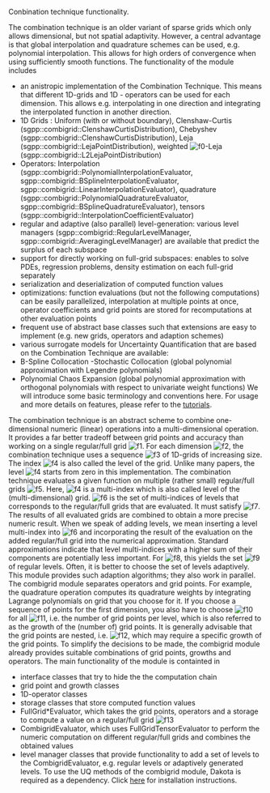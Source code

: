 Conbination technique functionality.

The combination technique is an older variant of sparse grids which only allows dimensional, but not spatial adaptivity. However, a central advantage is that global interpolation and quadrature schemes can be used, e.g. polynomial interpolation. This allows for high orders of convergence when using sufficiently smooth functions.
The functionality of the module includes
- an anistropic implementation of the Combination Technique. This means that different 1D-grids and 1D  - operators can be used for each dimension. This allows e.g. interpolating in one direction and integrating the interpolated function in another direction.
- 1D Grids : Uniform (with or without boundary), Clenshaw-Curtis (sgpp::combigrid::ClenshawCurtisDistribution), Chebyshev (sgpp::combigrid::ClenshawCurtisDistribution), Leja (sgpp::combigrid::LejaPointDistribution), weighted ![f0]-Leja (sgpp::combigrid::L2LejaPointDistribution)
- Operators: Interpolation (sgpp::combigrid::PolynomialInterpolationEvaluator, sgpp::combigrid::BSplineInterpolationEvaluator, sgpp::combigrid::LinearInterpolationEvaluator), quadrature (sgpp::combigrid::PolynomialQuadratureEvaluator, sgpp::combigrid::BSplineQuadratureEvaluator), tensors (sgpp::combigrid::InterpolationCoefficientEvaluator)
- regular and adaptive (also parallel) level-generation: various level managers (sgpp::combigrid::RegularLevelManager, sgpp::combigrid::AveragingLevelManager) are available that predict the surplus of each subspace
- support for directly working on full-grid subspaces: enables to solve PDEs, regression problems, density estimation on each full-grid separately
- serialization and deserialization of computed function values
- optimizations: function evaluations (but not the following computations) can be easily parallelized, interpolation at multiple points at once, operator coefficients and grid points are stored for recomputations at other evaluation points
- frequent use of abstract base classes such that extensions are easy to implement (e.g. new grids, operators and adaption schemes)
- various surrogate models for Uncertainty Quantification that are based on the Combination Technique are available:
- B-Spline Collocation
-Stochastic Collocation (global polynomial approximation with Legendre polynomials)
- Polynomial Chaos Expansion (global polynomial approximation with orthogonal polynomials with respect to univariate weight functions)
We will introduce some basic terminology and conventions here. For usage and more details on features, please refer to the [tutorials](https://github.com/SGpp/SGpp/wiki/Quick-Start).


The combination technique is an abstract scheme to combine one-dimensional numeric (linear) operations into a multi-dimensional operation. It provides a far better tradeoff between grid points and accuracy than working on a single regular/full grid ![f1]. For each dimension ![f2], the combination technique uses a sequence ![f3] of 1D-grids of increasing size. The index ![f4] is also called the level of the grid. Unlike many papers, the level ![f4] starts from zero in this implementation.
The combination technique evaluates a given function on multiple (rather small) regular/full grids ![f5]. Here, ![f4] is a multi-index which is also called level of the (multi-dimensional) grid. ![f6] is the set of multi-indices of levels that corresponds to the regular/full grids that are evaluated. It must satisfy ![f7]. The results of all evaluated grids are combined to obtain a more precise numeric result. When we speak of adding levels, we mean inserting a level multi-index into ![f6] and incorporating the result of the evaluation on the added regular/full grid into the numerical approximation.
Standard approximations indicate that level multi-indices with a higher sum of their components are potentially less important. For ![f8], this yields the set ![f9] of regular levels. Often, it is better to choose the set of levels adaptively. This module provides such adaption algorithms; they also work in parallel.
The combigrid module separates operators and grid points. For example, the quadrature operation computes its quadrature weights by integrating Lagrange polynomials on grid that you choose for it. If you choose a sequence of points for the first dimension, you also have to choose ![f10] for all ![f11], i.e. the number of grid points per level, which is also referred to as the growth of the (number of) grid points. It is generally advisable that the grid points are nested, i.e. ![f12], which may require a specific growth of the grid points. To simplify the decisions to be made, the combigrid module already provides suitable combinations of grid points, growths and operators.
The main functionality of the module is containted in
- interface classes that try to hide the the computation chain
- grid point and growth classes
- 1D-operator classes
- storage classes that store computed function values
- FullGrid*Evaluator, which takes the grid points, operators and a storage to compute a value on a regular/full grid ![f13]
- CombigridEvaluator, which uses FullGridTensorEvaluator to perform the numeric computation on different regular/full grids and combines the obtained values
- level manager classes that provide functionality to add a set of levels to the CombigridEvaluator, e.g. regular levels or adaptively generated levels.
To use the UQ methods of the combigrid module, Dakota is required as a dependency. Click [here](https://github.com/SGpp/SGpp/wiki/Integrate-Dakota) for installation instructions.


[f0]: http://chart.apis.google.com/chart?cht=tx&chl=L%5E%7B2%7D
[f1]: http://chart.apis.google.com/chart?cht=tx&chl=X%5E%7B%281%29%7D%20%5Ctimes%20%5Cldots%20%5Ctimes%20X%5E%7B%28d%29%7D
[f2]: http://chart.apis.google.com/chart?cht=tx&chl=k%20%5Cin%20%5C%7B1%2C%20%5Cldots%2C%20d%5C%7D
[f3]: http://chart.apis.google.com/chart?cht=tx&chl=%28X%5E%7B%28i%29%7D_l%29_%7Bl%20%5Cin%20%5Cmathbb%7BN%7D_0%7D
[f4]: http://chart.apis.google.com/chart?cht=tx&chl=l
[f4]: http://chart.apis.google.com/chart?cht=tx&chl=l
[f5]: http://chart.apis.google.com/chart?cht=tx&chl=X_l%20%3A%3D%20X%5E%7B%281%29%7D_%7Bl_1%7D%20%5Ctimes%20%5Cldots%20%5Ctimes%20X%5E%7B%28d%29%7D_%7Bl_d%7D%2C%20l%20%5Cin%20I%20%5Csubseteq%20%5Cmathbb%7BN%7D_0%5Ed
[f6]: http://chart.apis.google.com/chart?cht=tx&chl=I
[f7]: http://chart.apis.google.com/chart?cht=tx&chl=%5Cforall%20l%20%5Cin%20I%3A%20%5Cforall%20j%20%5Cin%20%5Cmathbb%7BN%7D_0%3A%20%28%28%5Cforall%20i%20%5Cin%20%5C%7B1%2C%20%5Cldots%2C%20d%5C%7D%3A%20j_i%20%5Cleq%20l_i%29%20%5CRightarrow%20j%20%5Cin%20I%29
[f8]: http://chart.apis.google.com/chart?cht=tx&chl=q%20%5Cin%20%5Cmathbb%7BN%7D_0
[f9]: http://chart.apis.google.com/chart?cht=tx&chl=I%20%3D%20%5C%7Bl%20%5Cin%20%5Cmathbb%7BN%7D_0%5Ed%20%5Cmid%20l_1%20%2B%20%5Cldots%20%2B%20l_d%20%5Cleq%20q%5C%7D
[f10]: http://chart.apis.google.com/chart?cht=tx&chl=%7CX%5E%7B%281%29%7D_l%7C
[f11]: http://chart.apis.google.com/chart?cht=tx&chl=l%20%5Cin%20%5Cmathbb%7BN%7D_0
[f12]: http://chart.apis.google.com/chart?cht=tx&chl=X%5E%7B%28i%29%7D_0%20%5Csubseteq%20X%5E%7B%28i%29%7D_1%20%5Csubseteq%20X%5E%7B%28i%29%7D_2%20%5Csubseteq%20%5Cldots
[f13]: http://chart.apis.google.com/chart?cht=tx&chl=X_l